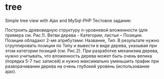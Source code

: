 # tree
Simple tree view with Ajax and MySql-PHP
Тестовое задание:

Построить древовидную структуру n-уровневой вложенности (для примера см. Рис.1). Ветви дерева - Категории, листья – Позиции. Позиции обладают 2-мя атрибутами: Название, Тип. В результате нужно сгруппировать позиции по Типу и вывести в виде дерева, указывая при этом категории позиций (см. Рис.2). При разработке механизма дерева, нужно учитывать, что вложенность дерева может быть очень велика (порядка 5-7 тыс записей) и нужно максимально уменьшить трафик при разворачивании дерева на очень глубокий уровень (использование ajax).

